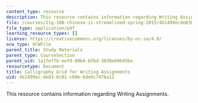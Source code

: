 ```yaml
---
content_type: resource
description: This resource contains information regarding Writing Assignments.
file: /courses/21g-108-chinese-ii-streamlined-spring-2015/4b1499ecde836c01c69ebde6c747ba12_MIT21G_108S15_Calligraphy.pdf
file_type: application/pdf
learning_resource_types: []
license: https://creativecommons.org/licenses/by-nc-sa/4.0/
ocw_type: OCWFile
parent_title: Study Materials
parent_type: CourseSection
parent_uid: 1a1feffb-eefd-09b4-bfbd-3630e69645be
resourcetype: Document
title: Calligraphy Grid for Writing Assignments
uid: 4b1499ec-de83-6c01-c69e-bde6c747ba12
---
```

This resource contains information regarding Writing Assignments.